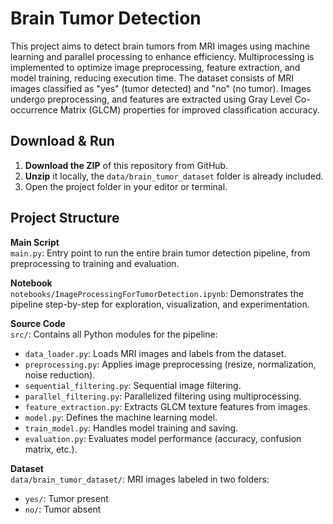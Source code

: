 # Brain Tumor Detection

This project aims to detect brain tumors from MRI images using machine learning and parallel processing to enhance efficiency. Multiprocessing is implemented to optimize image preprocessing, feature extraction, and model training, reducing execution time. The dataset consists of MRI images classified as "yes" (tumor detected) and "no" (no tumor). Images undergo preprocessing, and features are extracted using Gray Level Co-occurrence Matrix (GLCM) properties for improved classification accuracy.

## Download & Run

1. **Download the ZIP** of this repository from GitHub.
2. **Unzip** it locally, the `data/brain_tumor_dataset` folder is already included.
3. Open the project folder in your editor or terminal.

## Project Structure

**Main Script**  
`main.py`: Entry point to run the entire brain tumor detection pipeline, from preprocessing to training and evaluation.

**Notebook**  
`notebooks/ImageProcessingForTumorDetection.ipynb`: Demonstrates the pipeline step-by-step for exploration, visualization, and experimentation.

**Source Code**  
`src/`: Contains all Python modules for the pipeline:  
- `data_loader.py`: Loads MRI images and labels from the dataset.  
- `preprocessing.py`: Applies image preprocessing (resize, normalization, noise reduction).  
- `sequential_filtering.py`: Sequential image filtering.  
- `parallel_filtering.py`: Parallelized filtering using multiprocessing.  
- `feature_extraction.py`: Extracts GLCM texture features from images.  
- `model.py`: Defines the machine learning model.  
- `train_model.py`: Handles model training and saving.  
- `evaluation.py`: Evaluates model performance (accuracy, confusion matrix, etc.).

**Dataset**  
`data/brain_tumor_dataset/`: MRI images labeled in two folders:  
- `yes/`: Tumor present  
- `no/`: Tumor absent 

